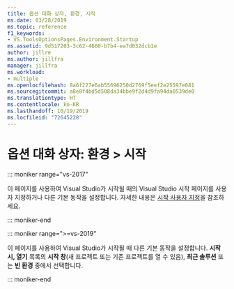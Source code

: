 ```yaml
---
title: 옵션 대화 상자, 환경, 시작
ms.date: 03/28/2019
ms.topic: reference
f1_keywords:
- VS.ToolsOptionsPages.Environment.Startup
ms.assetid: 9d517203-3c62-4660-b7b4-ea7d032dcb1e
author: jillre
ms.author: jillfra
manager: jillfra
ms.workload:
- multiple
ms.openlocfilehash: 8a6f227e6ab55696250d2769f5eef2e25597e081
ms.sourcegitcommit: a8e8f4bd5d508da34bbe9f2d4d9fa94da0539de0
ms.translationtype: HT
ms.contentlocale: ko-KR
ms.lasthandoff: 10/19/2019
ms.locfileid: "72645228"
---
```

# <a name="options-dialog-box-environment--startup"></a>옵션 대화 상자: 환경 \> 시작

::: moniker range="vs-2017"

이 페이지를 사용하여 Visual Studio가 시작될 때의 Visual Studio 시작 페이지를 사용자 지정하거나 다른 기본 동작을 설정합니다. 자세한 내용은 [시작 사용자 지정](../../ide/customizing-the-start-page-for-visual-studio.md)을 참조하세요.

::: moniker-end

::: moniker range=">=vs-2019"

이 페이지를 사용하여 Visual Studio가 시작될 때 다른 기본 동작을 설정합니다. **시작 시, 열기** 목록의 **시작 창**(새 프로젝트 또는 기존 프로젝트를 열 수 있음), **최근 솔루션** 또는 **빈 환경** 중에서 선택합니다.

::: moniker-end